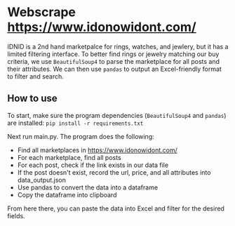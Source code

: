 # Webscrape https://www.idonowidont.com/
IDNID is a 2nd hand marketpalce for rings, watches, and jewlery, but it has a limited filtering interface.
To better find rings or jewelry matching our buy criteria, we use `BeautifulSoup4` to parse the marketplace for all posts and their attributes. We can then use `pandas` to output an Excel-friendly format to filter and search.

## How to use
To start, make sure the program dependencies (`BeautifulSoup4` and `pandas`) are installed:
    ```pip install -r requirements.txt```

Next run main.py. The program does the following:
  - Find all marketplaces in https://www.idonowidont.com/
  - For each marketplace, find all posts
  - For each post, check if the link exists in our data file
  - If the post doesn't exist, record the url, price, and all attributes into data_output.json
  - Use pandas to convert the data into a dataframe
  - Copy the dataframe into clipboard

From here there, you can paste the data into Excel and filter for the desired fields.